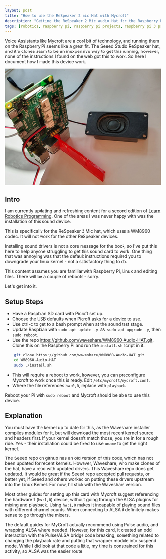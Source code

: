 ```yaml
---
layout: post
title: "How to use the ReSpeaker 2 mic Hat with Mycroft"
description: "Getting the ReSpeaker 2 Mic audio Hat for the Raspberry Pi to work with Mycroft, a voice assistant"
tags: [robotics, raspberry pi, raspberry pi projects, raspberry pi 3 projects, raspberry pi 4 projects, robot, electronics]
---
```


Voice Assistants like Mycroft are a cool bit of technology, and running them on the Raspberry Pi seems like a great fit. The Seeed Studio ReSpeaker hat, and it's clones seem to be an inexpensive way to get this running, however, none of the instructions I found on the web got this to work. So here I document how I made this device work.

![ReSpeaker hat on a Raspberry Pi 4](/galleries/2020-09-16-respeaker/20200918_134629.jpg)

## Intro

I am currently updating and refreshing content for a second edition of [Learn Robotics Programming](http://packt.live/2XccaKe). One of the areas I was never happy with was the installation of this sound device.

This is specifically for the ReSpeaker 2 Mic hat, which uses a WM8960 codec. It will not work for the other ReSpeaker devices.

Installing sound drivers is not a core message for the book, so I've put this here to help anyone struggling to get this sound card to work. One thing that was annoying was that the default instructions required you to downgrade your linux kernel - not a satisfactory thing to do.

This content assumes you are familiar with Raspberry Pi, Linux and editing files. There will be a couple of reboots - sorry.

Let's get into it.

## Setup Steps

* Have a Raspbian SD card with Picroft set up.
* Choose the USB defaults when Picroft asks for a device to use.
* Use ctrl-c to get to a bash prompt when at the sound test stage.
* Update Raspbian with `sudo apt update -y && sudo apt upgrade -y`, then `sudo reboot`.
* Use the repo  <https://github.com/waveshare/WM8960-Audio-HAT.git>. Clone this on the Raspberry Pi and run the `install.sh` script in it.

```bash
    git clone https://github.com/waveshare/WM8960-Audio-HAT.git
    cd WM8960-Audio-HAT
    sudo ./install.sh
```

* This will require a reboot to work, however, you can preconfigure Mycroft to work once this is ready. Edit `/etc/mycroft/mycroft.conf`.
* Where the file references `hw:0,0`, replace with `playback`.

Reboot your Pi with `sudo reboot` and Mycroft should be able to use this device.
  
## Explanation

You must have the kernel up to date for this, as the Waveshare installer compiles modules for it, but will download the most recent kernel source and headers first. If your kernel doesn't match those, you are in for a rough ride. Yes - their installation could be fixed to use `uname` to get the right kernel.

The Seeed repo on github has an old version of this code, which has not been updated for recent kernels. However, Waveshare, who make clones of the hat, have a repo with updated drivers. This Waveshare repo does get updated. It would be great if the Seeed repo accepted pull requests, or better yet, if Seeed and others worked on putting these drivers upstream into the Linux Kernel. For now, I'll stick with the Waveshare version.

Most other guides for setting up this card with Mycroft suggest referencing the hardware 1 (`hw:1,0`) device, without going through the ALSA plugins for mixing and playback. Using `hw:1,0` makes it incapable of playing sound files with different channel counts.  When connecting to ALSA it definitely makes sense to go through the mixers.

The default guides for MyCroft actually recommend using Pulse audio, and wrapping ALSA where needed. However, for this card, it created an odd interaction with the Pulse/ALSA bridge code breaking, something related to changing the playback rate and putting that wrapper module into suspend mode. While I did look at that code a little, my time is constrained for this activity, so ALSA was the easier route.

